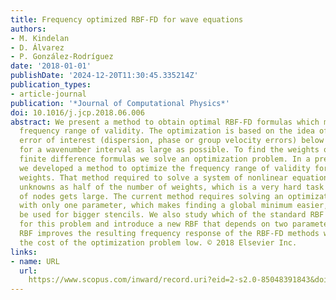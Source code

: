 ```yaml
---
title: Frequency optimized RBF-FD for wave equations
authors:
- M. Kindelan
- D. Álvarez
- P. González-Rodríguez
date: '2018-01-01'
publishDate: '2024-12-20T11:30:45.335214Z'
publication_types:
- article-journal
publication: '*Journal of Computational Physics*'
doi: 10.1016/j.jcp.2018.06.006
abstract: We present a method to obtain optimal RBF-FD formulas which maximize their
  frequency range of validity. The optimization is based on the idea of keeping an
  error of interest (dispersion, phase or group velocity errors) below a given threshold
  for a wavenumber interval as large as possible. To find the weights of these optimal
  finite difference formulas we solve an optimization problem. In a previous work
  we developed a method to optimize the frequency range of validity for finite difference
  weights. That method required to solve a system of nonlinear equations with as many
  unknowns as half of the number of weights, which is a very hard task when the number
  of nodes gets large. The current method requires solving an optimization problem
  with only one parameter, which makes finding a global minimum easier, and thus can
  be used for bigger stencils. We also study which of the standard RBF are more appropriate
  for this problem and introduce a new RBF that depends on two parameters. This new
  RBF improves the resulting frequency response of the RBF-FD methods while keeping
  the cost of the optimization problem low. © 2018 Elsevier Inc.
links:
- name: URL
  url: 
    https://www.scopus.com/inward/record.uri?eid=2-s2.0-85048391843&doi=10.1016%2fj.jcp.2018.06.006&partnerID=40&md5=d112ddf8335fa44977162f5fb8503286
---
```

